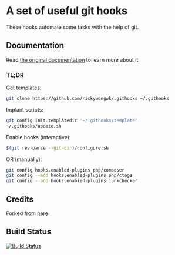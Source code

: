 # A set of useful git hooks

These hooks automate some tasks with the help of git.

## Documentation

Read [the original documentation][extern-doc] to learn more about it.

### TL;DR

Get templates:

```sh
git clone https://github.com/rickywongwk/.githooks ~/.githooks
```

Implant scripts:

```sh
git config init.templatedir '~/.githooks/template'
~/.githooks/update.sh
```

Enable hooks (interactive):

```sh
$(git rev-parse --git-dir)/configure.sh
```

OR (manually):

```sh
git config hooks.enabled-plugins php/composer
git config --add hooks.enabled-plugins php/ctags
git config --add hooks.enabled-plugins junkchecker
```

## Credits

Forked from [here][forked-url]

## Build Status

[![Build Status][build-img]][build-url]

[extern-doc]: http://git-template.readthedocs.io
[forked-url]: https://github.com/greg0ire/git_template
[build-img]: https://travis-ci.org/rickywongwk/.githooks.svg?branch=master
[build-url]: https://travis-ci.org/rickywongwk/.githooks
